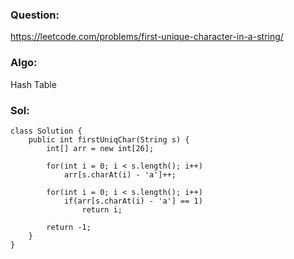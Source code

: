 ### Question:
https://leetcode.com/problems/first-unique-character-in-a-string/

### Algo:
Hash Table

### Sol:
```
class Solution {
    public int firstUniqChar(String s) {
        int[] arr = new int[26];
        
        for(int i = 0; i < s.length(); i++)
            arr[s.charAt(i) - 'a']++;
        
        for(int i = 0; i < s.length(); i++)
            if(arr[s.charAt(i) - 'a'] == 1)
                return i;
        
        return -1;
    }
}
```
